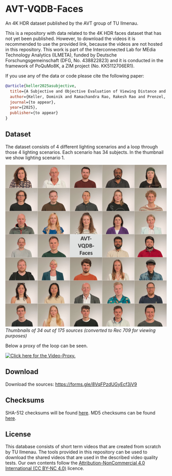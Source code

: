 # AVT-VQDB-Faces
An 4K HDR dataset published by the AVT group of TU Ilmenau.

This is a repository with data related to the 4K HDR faces dataset that has not yet been published.
However, to download the videos it is recommended to use the provided link, because the videos are not hosted in this repository.
This work is part of the Interconnected Lab for MEdia Technology Analytics (ILMETA), funded by Deutsche Forschungsgemeinschaft (DFG, No. 438822823) and it is conducted in the framework of PoQuMo8K, a ZIM project (No. KK5112706ER1).

If you use any of the data or code please cite the following paper:

```bibtex
@article{keller2025asubjective,
  title={A Subjective and Objective Evaluation of Viewing Distance and 4K Video Quality},
  author={Keller, Dominik and Ramachandra Rao, Rakesh Rao and Prenzel, Julius and Raake, Alexander},
  journal={to appear},
  year={2025},
  publisher={to appear}
}
```


## Dataset

The dataset consists of 4 different lighting scenarios and a loop through those 4 lighting scenarios. 
Each scenario has 34 subjects. In the thumbnail we show lighting scenario 1.

![thumbnails](github_images/thumbnails.jpg)
*Thumbnails of 34 out of 175 sources (converted to Rec 709 for viewing purposes)*

Below a proxy of the loop can be seen.

[![Click here for the Video-Proxy.](https://img.youtube.com/vi/_U5avwk3Ak0/maxresdefault.jpg)](https://www.youtube.com/watch?v=_U5avwk3Ak0)


## Download
Download the sources: https://forms.gle/8VqFPzdUGyEcf3jV9

## Checksums   

SHA-512 checksums will be found [here](https://avtshare01.rz.tu-ilmenau.de/avt-vqdb-faces/checksums.sha512).
MD5 checksums can be found [here](https://avtshare01.rz.tu-ilmenau.de/avt-vqdb-faces/checksums.md5).


## License
This database consists of short term videos that are created from scratch by TU Ilmenau. The tools provided in this repository can be used to download the shared videos that are used in the described video quality tests.
Our own contents follow the [Attribution-NonCommercial 4.0 International (CC BY-NC 4.0)](https://creativecommons.org/licenses/by-nc/4.0/) licence.

